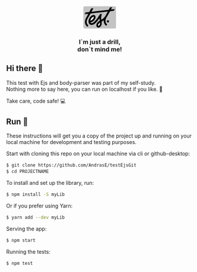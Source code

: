 <br>
<p align="center">
  <a href="https://youtu.be/dQw4w9WgXcQ" target="_blank" rel="noopener noreferrer">
  <img src="https://github.com/AndrasE/raw-readme/blob/main/testejsgit-readme-img.png?raw=true" width="88px">
  </a>
</p>

<h3 align="center">
I`m just a drill,
 <br> 
 don`t mind me!
</h3>

## Hi there 👋

This test with Ejs and body-parser was part of my self-study. <br> Nothing more to say here, you can run on localhost if you like. 🙂

Take care, code safe! 💻


## Run 🚀
These instructions will get you a copy of the project up and running on your local machine for development and testing purposes.

Start with cloning this repo on your local machine via cli or github-desktop:

```sh
$ git clone https://github.com/AndrasE/testEjsGit
$ cd PROJECTNAME
```
To install and set up the library, run:
```sh
$ npm install -S myLib
```

Or if you prefer using Yarn:
```sh
$ yarn add --dev myLib
```

Serving the app:
```sh
$ npm start
```
Running the tests:
```sh
$ npm test
```

